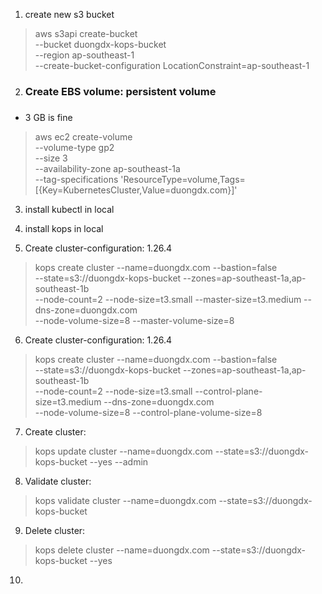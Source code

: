 1. create new s3 bucket
> aws s3api create-bucket \
--bucket duongdx-kops-bucket \
--region ap-southeast-1 \
--create-bucket-configuration LocationConstraint=ap-southeast-1

2. <h3>Create EBS volume: persistent volume<h3/>
- 3 GB is fine
> aws ec2 create-volume \
--volume-type gp2 \
--size 3 \
--availability-zone ap-southeast-1a \
--tag-specifications 'ResourceType=volume,Tags=[{Key=KubernetesCluster,Value=duongdx.com}]'

3. install kubectl in local

4. install kops in local

5. Create cluster-configuration: 1.26.4 
> kops create cluster --name=duongdx.com --bastion=false \
--state=s3://duongdx-kops-bucket --zones=ap-southeast-1a,ap-southeast-1b \
--node-count=2 --node-size=t3.small --master-size=t3.medium --dns-zone=duongdx.com \
--node-volume-size=8 --master-volume-size=8

6. Create cluster-configuration: 1.26.4 
> kops create cluster --name=duongdx.com --bastion=false \
--state=s3://duongdx-kops-bucket --zones=ap-southeast-1a,ap-southeast-1b \
--node-count=2 --node-size=t3.small --control-plane-size=t3.medium --dns-zone=duongdx.com \
--node-volume-size=8 --control-plane-volume-size=8

7. Create cluster:
> kops update cluster --name=duongdx.com --state=s3://duongdx-kops-bucket --yes --admin

8. Validate cluster:
> kops validate cluster --name=duongdx.com --state=s3://duongdx-kops-bucket

9. Delete cluster:
> kops delete cluster --name=duongdx.com --state=s3://duongdx-kops-bucket --yes

10. 